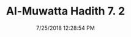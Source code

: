 ---
title        : "Al-Muwatta Hadith 7. 2"
date         : 7/25/2018 12:28:54 PM
draft        : false
type         : "hadith"
layout       : "hadith"
BookCode     : "AMH"
VolumeNumber : "7"
HadithNumber : "2"
categories  :  ["Prayer, Tahajjud - Concerning Prayer in the Night"]
---